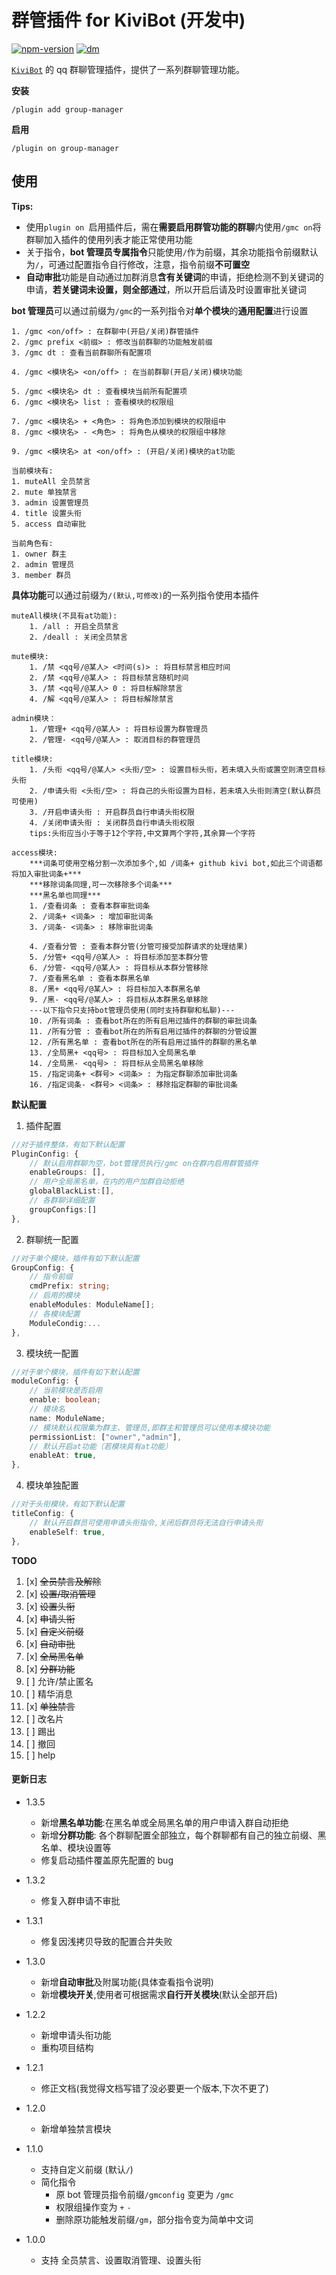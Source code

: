 # 群管插件 for KiviBot (开发中)

[![npm-version](https://img.shields.io/npm/v/kivibot-plugin-group-manager?color=527dec&label=kivibot-plugin-group-manager&style=flat-square)](https://npm.im/kivibot-plugin-group-manager)
[![dm](https://shields.io/npm/dm/kivibot-plugin-group-manager?style=flat-square)](https://npm.im/kivibot-plugin-group-manager)

[`KiviBot`](https://beta.kivibot.com) 的 qq 群聊管理插件，提供了一系列群聊管理功能。

**安装**

```shell
/plugin add group-manager
```

**启用**

```shell
/plugin on group-manager
```

## 使用

**Tips:**

-   使用`plugin on `启用插件后，需在**需要启用群管功能的群聊**内使用`/gmc on`将群聊加入插件的使用列表才能正常使用功能
-   关于指令，**bot 管理员专属指令**只能使用`/`作为前缀，其余功能指令前缀默认为`/`，可通过配置指令自行修改，注意，指令前缀**不可置空**
-   **自动审批**功能是自动通过加群消息**含有关键词**的申请，拒绝检测不到关键词的申请，**若关键词未设置，则全部通过**，所以开启后请及时设置审批关键词

**bot 管理员**可以通过前缀为`/gmc`的一系列指令对**单个模块**的**通用配置**进行设置

```shell
1. /gmc <on/off> : 在群聊中(开启/关闭)群管插件
2. /gmc prefix <前缀> : 修改当前群聊的功能触发前缀
3. /gmc dt : 查看当前群聊所有配置项

4. /gmc <模块名> <on/off> : 在当前群聊(开启/关闭)模块功能

5. /gmc <模块名> dt : 查看模块当前所有配置项
6. /gmc <模块名> list : 查看模块的权限组

7. /gmc <模块名> + <角色> : 将角色添加到模块的权限组中
8. /gmc <模块名> - <角色> : 将角色从模块的权限组中移除

9. /gmc <模块名> at <on/off> : (开启/关闭)模块的at功能

当前模块有:
1. muteAll 全员禁言
2. mute 单独禁言
3. admin 设置管理员
4. title 设置头衔
5. access 自动审批

当前角色有:
1. owner 群主
2. admin 管理员
3. member 群员
```

**具体功能**可以通过前缀为`/(默认,可修改)`的一系列指令使用本插件

```shell
muteAll模块(不具有at功能):
    1. /all : 开启全员禁言
    2. /deall : 关闭全员禁言

mute模块:
    1. /禁 <qq号/@某人> <时间(s)> : 将目标禁言相应时间
    2. /禁 <qq号/@某人> : 将目标禁言随机时间
    3. /禁 <qq号/@某人> 0 : 将目标解除禁言
    4. /解 <qq号/@某人> : 将目标解除禁言

admin模块：
    1. /管理+ <qq号/@某人> : 将目标设置为群管理员
    2. /管理- <qq号/@某人> : 取消目标的群管理员

title模块:
    1. /头衔 <qq号/@某人> <头衔/空> : 设置目标头衔，若未填入头衔或置空则清空目标头衔
    2. /申请头衔 <头衔/空> : 将自己的头衔设置为目标，若未填入头衔则清空(默认群员可使用)
    3. /开启申请头衔 : 开启群员自行申请头衔权限
    4. /关闭申请头衔 : 关闭群员自行申请头衔权限
    tips:头衔应当小于等于12个字符,中文算两个字符,其余算一个字符

access模块:
    ***词条可使用空格分割一次添加多个,如 /词条+ github kivi bot,如此三个词语都将加入审批词条+***
    ***移除词条同理,可一次移除多个词条***
    ***黑名单也同理***
    1. /查看词条 : 查看本群审批词条
    2. /词条+ <词条> : 增加审批词条
    3. /词条- <词条> : 移除审批词条

    4. /查看分管 : 查看本群分管(分管可接受加群请求的处理结果)
    5. /分管+ <qq号/@某人> : 将目标添加至本群分管
    6. /分管- <qq号/@某人> : 将目标从本群分管移除
    7. /查看黑名单 : 查看本群黑名单
    8. /黑+ <qq号/@某人> : 将目标加入本群黑名单
    9. /黑- <qq号/@某人> : 将目标从本群黑名单移除
    ---以下指令只支持bot管理员使用(同时支持群聊和私聊)---
    10. /所有词条 : 查看bot所在的所有启用过插件的群聊的审批词条
    11. /所有分管 : 查看bot所在的所有启用过插件的群聊的分管设置
    12. /所有黑名单 : 查看bot所在的所有启用过插件的群聊的黑名单
    13. /全局黑+ <qq号> : 将目标加入全局黑名单
    14. /全局黑- <qq号> : 将目标从全局黑名单移除
    15. /指定词条+ <群号> <词条> : 为指定群聊添加审批词条
    16. /指定词条- <群号> <词条> : 移除指定群聊的审批词条

```

**默认配置**

1. 插件配置

```typescript
//对于插件整体，有如下默认配置
PluginConfig: {
    // 默认启用群聊为空，bot管理员执行/gmc on在群内启用群管插件
    enableGroups: [],
    // 用户全局黑名单，在内的用户加群自动拒绝
    globalBlackList:[],
    // 各群聊详细配置
    groupConfigs:[]
},
```

2. 群聊统一配置

```typescript
//对于单个模块，插件有如下默认配置
GroupConfig: {
    // 指令前缀
    cmdPrefix: string;
    // 启用的模块
    enableModules: ModuleName[];
    // 各模块配置
    ModuleCondig:...
},
```

3. 模块统一配置

```typescript
//对于单个模块，插件有如下默认配置
moduleConfig: {
    // 当前模块是否启用
    enable: boolean;
   	// 模块名
    name: ModuleName;
    // 模块默认权限集为群主、管理员,即群主和管理员可以使用本模块功能
    permissionList: ["owner","admin"],
    // 默认开启at功能（若模块具有at功能）
    enableAt: true,
},
```

4. 模块单独配置

```typescript
//对于头衔模块，有如下默认配置
titleConfig: {
    // 默认开启群员可使用申请头衔指令,关闭后群员将无法自行申请头衔
    enableSelf: true,
},
```

**TODO**

1. [x] ~~全员禁言及解除~~
2. [x] ~~设置/取消管理~~
3. [x] ~~设置头衔~~
4. [x] ~~申请头衔~~
5. [x] ~~自定义前缀~~
6. [x] ~~自动审批~~
7. [x] ~~全局黑名单~~
8. [x] ~~分群功能~~
9. [ ] 允许/禁止匿名
10. [ ] 精华消息
11. [x] ~~单独禁言~~
12. [ ] 改名片
13. [ ] 踢出
14. [ ] 撤回
15. [ ] help

#### 更新日志

-   1.3.5
    -   新增**黑名单功能**:在黑名单或全局黑名单的用户申请入群自动拒绝
    -   新增**分群功能**: 各个群聊配置全部独立，每个群聊都有自己的独立前缀、黑名单、模块设置等
    -   修复启动插件覆盖原先配置的 bug
-   1.3.2
    -   修复入群申请不审批
-   1.3.1
    -   修复因浅拷贝导致的配置合并失败
-   1.3.0
    -   新增**自动审批**及附属功能(具体查看指令说明)
    -   新增**模块开关**,使用者可根据需求**自行开关模块**(默认全部开启)
-   1.2.2
    -   新增申请头衔功能
    -   重构项目结构
-   1.2.1
    -   修正文档(我觉得文档写错了没必要更一个版本,下次不更了)
-   1.2.0
    -   新增单独禁言模块
-   1.1.0

    -   支持自定义前缀 (默认`/`)
    -   简化指令
        -   原 bot 管理员指令前缀`/gmconfig` 变更为 `/gmc`
        -   权限组操作变为 `+` `-`
        -   删除原功能触发前缀`/gm`，部分指令变为简单中文词

-   1.0.0
    -   支持 全员禁言、设置取消管理、设置头衔

